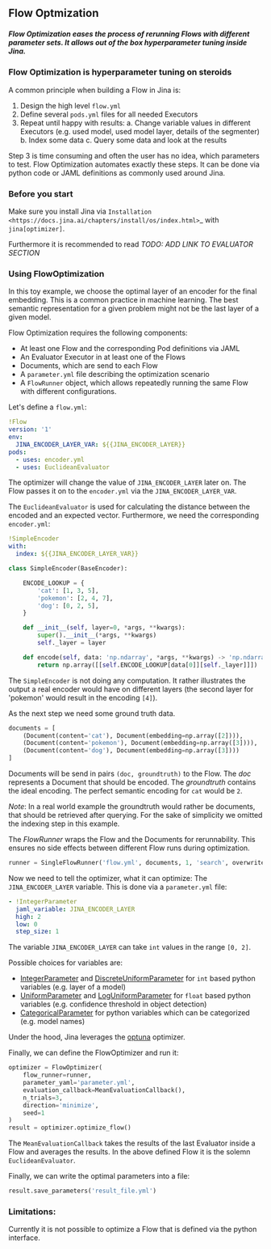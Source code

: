 ## Flow Optmization

##### Flow Optimization eases the process of rerunning Flows with different parameter sets. It allows out of the box hyperparameter tuning inside Jina.

### Flow Optimization is hyperparameter tuning on steroids

A common principle when building a Flow in Jina is:

1. Design the high level `flow.yml`
2. Define several `pods.yml` files for all needed Executors
3. Repeat until happy with results:
  a. Change variable values in different Executors (e.g. used model, used model layer, details of the segmenter)
  b. Index some data
  c. Query some data and look at the results

Step 3 is time consuming and often the user has no idea, which parameters to test.
Flow Optimization automates exactly these steps.
It can be done via python code or JAML definitions as commonly used around Jina.

### Before you start

Make sure you install Jina via `Installation <https://docs.jina.ai/chapters/install/os/index.html>`_ with `jina[optimizer]`.

Furthermore it is recommended to read *TODO: ADD LINK TO EVALUATOR SECTION*

### Using FlowOptimization

In this toy example, we choose the optimal layer of an encoder for the final embedding.
This is a common practice in machine learning.
The best semantic representation for a given problem might not be the last layer of a given model.

Flow Optimization requires the following components:

- At least one Flow and the corresponding Pod definitions via JAML
- An Evaluator Executor in at least one of the Flows
- Documents, which are send to each Flow
- A `parameter.yml` file describing the optimization scenario
- A `FlowRunner` object, which allows repeatedly running the same Flow with different configurations.

Let's define a `flow.yml`:

```yaml
!Flow
version: '1'
env:
  JINA_ENCODER_LAYER_VAR: ${{JINA_ENCODER_LAYER}}
pods:
  - uses: encoder.yml
  - uses: EuclideanEvaluator
```

The optimizer will change the value of `JINA_ENCODER_LAYER` later on.
The Flow passes it on to the `encoder.yml` via the `JINA_ENCODER_LAYER_VAR`.

The `EuclideanEvaluator` is used for calculating the distance between the encoded and an expected vector.
Furthermore, we need the corresponding `encoder.yml`:

```yaml
!SimpleEncoder
with:
  index: ${{JINA_ENCODER_LAYER_VAR}}
```

```python
class SimpleEncoder(BaseEncoder):

    ENCODE_LOOKUP = {
        'cat': [1, 3, 5],
        'pokemon': [2, 4, 7],
        'dog': [0, 2, 5],
    }

    def __init__(self, layer=0, *args, **kwargs):
        super().__init__(*args, **kwargs)
        self._layer = layer

    def encode(self, data: 'np.ndarray', *args, **kwargs) -> 'np.ndarray':
        return np.array([[self.ENCODE_LOOKUP[data[0]][self._layer]]])
```

The `SimpleEncoder` is not doing any computation.
It rather illustrates the output a real encoder would have on different layers (the second layer for 'pokemon' would result in the encoding `[4]`).

As the next step we need some ground truth data.

```python
documents = [
    (Document(content='cat'), Document(embedding=np.array([2]))),
    (Document(content='pokemon'), Document(embedding=np.array([3]))),
    (Document(content='dog'), Document(embedding=np.array([3])))
]
```

Documents will be send in pairs `(doc, groundtruth)` to the Flow.
The _doc_ represents a Document that should be encoded.
The _groundtruth_ contains the ideal encoding.
The perfect semantic encoding for `cat` would be `2`.

*Note*: In a real world example the groundtruth would rather be documents, that should be retrieved after querying.
For the sake of simplicity we omitted the indexing step in this example.

The _FlowRunner_ wraps the Flow and the Documents for rerunnability.
This ensures no side effects between different Flow runs during optimization.

```python
runner = SingleFlowRunner('flow.yml', documents, 1, 'search', overwrite_workspace=True)
```

Now we need to tell the optimizer, what it can optimize:
The `JINA_ENCODER_LAYER` variable.
This is done via a `parameter.yml` file:

```yaml
- !IntegerParameter
  jaml_variable: JINA_ENCODER_LAYER
  high: 2
  low: 0
  step_size: 1
```

The variable `JINA_ENCODER_LAYER` can take `int` values in the range `[0, 2]`.

Possible choices for variables are:

- [IntegerParameter](https://docs.jina.ai/api/jina.optimizers.parameters.html#jina.optimizers.parameters.IntegerParameter) and [DiscreteUniformParameter](https://docs.jina.ai/api/jina.optimizers.parameters.html#jina.optimizers.parameters.DiscreteUniformParameter) for `int` based python variables (e.g. layer of a model)
- [UniformParameter](https://docs.jina.ai/api/jina.optimizers.parameters.html#jina.optimizers.parameters.UniformParameter) and [LogUniformParameter](https://docs.jina.ai/api/jina.optimizers.parameters.html#jina.optimizers.parameters.LogUniformParameter) for `float` based python variables (e.g. confidence threshold in object detection)
- [CategoricalParameter](https://docs.jina.ai/api/jina.optimizers.parameters.html#jina.optimizers.parameters.CategoricalParameter) for python variables which can be categorized (e.g. model names)

Under the hood, Jina leverages the [optuna](https://optuna.org/) optimizer.

Finally, we can define the FlowOptimizer and run it:

```python
optimizer = FlowOptimizer(
    flow_runner=runner,
    parameter_yaml='parameter.yml',
    evaluation_callback=MeanEvaluationCallback(),
    n_trials=3,
    direction='minimize',
    seed=1
)
result = optimizer.optimize_flow()
```

The `MeanEvaluationCallback` takes the results of the last Evaluator inside a Flow and averages the results.
In the above defined Flow it is the solemn `EuclideanEvaluator`.

Finally, we can write the optimal parameters into a file:

```python
result.save_parameters('result_file.yml')
```

### Limitations:

Currently it is not possible to optimize a Flow that is defined via the python interface.
